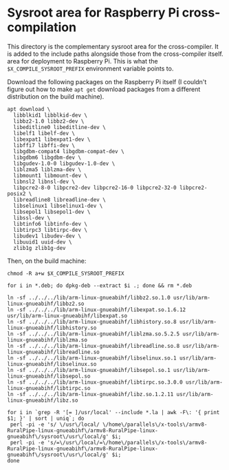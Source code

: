 # Sysroot area for Raspberry Pi cross-compilation
This directory is the complementary sysroot area for the cross-compiler. It is added to the include paths alongside those from the cross-compiler itself. area for deployment to Raspberry Pi. This is what the `$X_COMPILE_SYSROOT_PREFIX` environment variable points to.

Download the following packages on the Raspberry Pi itself (I couldn't figure out how to make `apt get` download packages from a different distribution on the build machine).
```
apt download \
  libblkid1 libblkid-dev \
  libbz2-1.0 libbz2-dev \
  libeditline0 libeditline-dev \
  libelf1 libelf-dev \
  libexpat1 libexpat1-dev \
  libffi7 libffi-dev \
  libgdbm-compat4 libgdbm-compat-dev \
  libgdbm6 libgdbm-dev \
  libgudev-1.0-0 libgudev-1.0-dev \
  liblzma5 liblzma-dev \
  libmount1 libmount-dev \
  libnsl2 libnsl-dev \
  libpcre2-8-0 libpcre2-dev libpcre2-16-0 libpcre2-32-0 libpcre2-posix2 \
  libreadline8 libreadline-dev \
  libselinux1 libselinux1-dev \
  libsepol1 libsepol1-dev \
  libssl-dev \
  libtinfo6 libtinfo-dev \
  libtirpc3 libtirpc-dev \
  libudev1 libudev-dev \
  libuuid1 uuid-dev \
  zlib1g zlib1g-dev
```

Then, on the build machine:
```
chmod -R a+w $X_COMPILE_SYSROOT_PREFIX

for i in *.deb; do dpkg-deb --extract $i .; done && rm *.deb

ln -sf ../../../lib/arm-linux-gnueabihf/libbz2.so.1.0 usr/lib/arm-linux-gnueabihf/libbz2.so
ln -sf ../../../lib/arm-linux-gnueabihf/libexpat.so.1.6.12 usr/lib/arm-linux-gnueabihf/libexpat.so
ln -sf ../../../lib/arm-linux-gnueabihf/libhistory.so.8 usr/lib/arm-linux-gnueabihf/libhistory.so
ln -sf ../../../lib/arm-linux-gnueabihf/liblzma.so.5.2.5 usr/lib/arm-linux-gnueabihf/liblzma.so
ln -sf ../../../lib/arm-linux-gnueabihf/libreadline.so.8 usr/lib/arm-linux-gnueabihf/libreadline.so
ln -sf ../../../lib/arm-linux-gnueabihf/libselinux.so.1 usr/lib/arm-linux-gnueabihf/libselinux.so
ln -sf ../../../lib/arm-linux-gnueabihf/libsepol.so.1 usr/lib/arm-linux-gnueabihf/libsepol.so
ln -sf ../../../lib/arm-linux-gnueabihf/libtirpc.so.3.0.0 usr/lib/arm-linux-gnueabihf/libtirpc.so
ln -sf ../../../lib/arm-linux-gnueabihf/libz.so.1.2.11 usr/lib/arm-linux-gnueabihf/libz.so

for i in `grep -R '[= ]/usr/local' --include *.la | awk -F\: '{ print $1; }' | sort | uniq`; do
 perl -pi -e 's/ \/usr\/local/ \/home\/parallels\/x-tools\/armv8-RuralPipe-linux-gnueabihf\/armv8-RuralPipe-linux-gnueabihf\/sysroot\/usr\/local/g' $i;
 perl -pi -e 's/=\/usr\/local/=\/home\/parallels\/x-tools\/armv8-RuralPipe-linux-gnueabihf\/armv8-RuralPipe-linux-gnueabihf\/sysroot\/usr\/local/g' $i;
done
```
